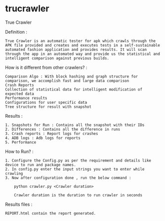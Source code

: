 # trucrawler
True Crawler 


Definition : 
    
    True Crawler is an automatic tester for apk which crawls through the APK file provided and creates and executes tests in a self-sustainable automated fashion application and provides results. It will scan through the app in an automated way and provide us the statistical and intelligent comparison against previous builds. 

How is it different from other crawlers? :

    Comparison Algo : With block hashing and graph structure for comparison, we accomplish fast and large data comparison
    Crash Reports
    Collection of statistical data for intelligent modification of expected data 
    Performance results
    Configurations for user specific data
    Tree structure for result with snapshot


Results : 

    1. Snapshots for Run : Contains all the snapshot with their IDs
    2. Differences : Contains all the difference in runs
    3. Crash reports : Report logs for crashes
    4. ADB logs : Adb logs for reports
    5. Performance 
    
How to Run? : 

    1. Configure the Config.py as per the requirement and details like device to run and package names.
    2. In config.py enter the input strings you want to enter while crawling 
    3. Now after configuration done , run the below command :
    
        python crawler.py <Crawler duration>
        
        Crawler duration is the duration to run crawler in seconds
        
Results files : 

    REPORT.html contain the report generated.